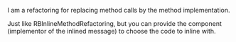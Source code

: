 I am a refactoring for replacing method calls by the method implementation.Just like RBInlineMethodRefactoring, but you can provide the component (implementor of the inlined message) to choose the code to inline with.